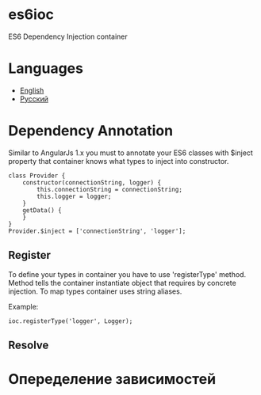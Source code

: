 # es6ioc
ES6 Dependency Injection container

# Languages

 * [English](#en)
 * [Русский](#ru)

# <a name="en"></a>Dependency Annotation

Similar to AngularJs 1.x you must to annotate your ES6 classes with $inject property that container knows what types to
inject into constructor.

```
class Provider {
    constructor(connectionString, logger) {
        this.connectionString = connectionString;
        this.logger = logger;
    }
    getData() {
    }
}
Provider.$inject = ['connectionString', 'logger'];
```

## Register

To define your types in container you have to use 'registerType' method. Method tells the container instantiate object
that requires by concrete injection. To map types container uses string aliases.

Example:
```
ioc.registerType('logger', Logger);
```

## Resolve

# <a name="ru"></a>Опеределение зависимостей